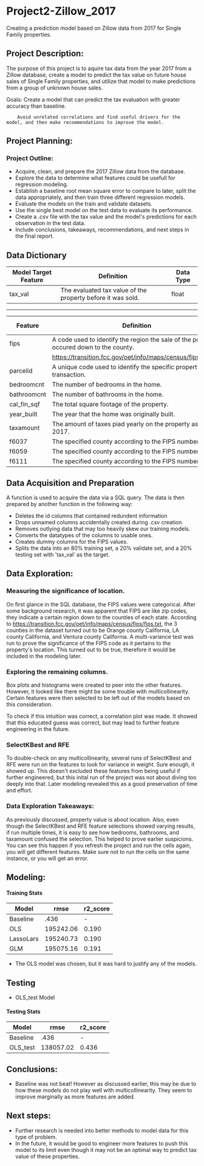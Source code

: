 # Project2-Zillow_2017
 Creating a prediction model based on Zillow data from 2017 for Single Family properties.

## <a name="project_description"></a>Project Description:
The purpose of this project is to aquire tax data from the year 2017 from a Zillow database, create a model to predict the tax value on future house sales of Single Family properties, and utilize that model to make predictions from a group of unknown house sales.

Goals:  Create a model that can predict the tax evaluation with greater accuracy than baseline.

        Avoid unrelated correlations and find useful drivers for the model, and then make recommendations to improve the model.


## <a name="planning"></a>Project Planning: 


### Project Outline:
- Acquire, clean, and prepare the 2017 Zillow data from the database.
- Explore the data to determine what features could be usefull for regression modeling.
- Establish a baseline root mean square error to compare to later, split the data appropriately, and then train three different regression models.
- Evaluate the models on the train and validate datasets.
- Use the single best model on the test data to evaluate its performance.
- Create a .csv file with the tax value and the model's predictions for each observation in the test data.
- Include conclusions, takeaways, recommendations, and next steps in the final report.

## <a name="dictionary"></a>Data Dictionary  

| Model Target Feature | Definition | Data Type |
| ----- | ----- | ----- |
| tax_val | The evaluated tax value of the property before it was sold. | float |


---
| Feature | Definition | Data Type |
| ----- | ----- | ----- |
| fips | A code used to identify the region the sale of the porperty occured down to the county. | |
| | https://transition.fcc.gov/oet/info/maps/census/fips/fips.txt | int |
| parcelid | A unique code used to identify the specific property in the transaction. | int |
| bedroomcnt | The number of bedrooms in the home. | float |
| bathroomcnt | The number of bathrooms in the home. | float |
| cal_fin_sqf | The total square footage of the property. | float |
| year_built | The year that the home was originally built. | int |
| taxamount | The amount of taxes piad yearly on the property as of 2017. | float |
| f6037 | The specified county according to the FIPS number 6037. | int |
| f6059 | The specified county according to the FIPS number 6059. | int |
| f6111 | The specified county according to the FIPS number 6111. | int |


## <a name="wrangle"></a>Data Acquisition and Preparation

A function is used to acquire the data via a SQL query. The data is then prepared by another function in the following way:

- Deletes the id columns that contained redundent information
- Drops unnamed columns accidentally created during .csv creation.
- Removes outlying data that may too heavily skew our training models.
- Converts the datatypes of the columns to usable ones.
- Creates dummy columns for the FIPS values.
- Splits the data into an 80% training set, a 20% validate set, and a 20% testing set with 'tax_val' as the target.



## <a name="explore"></a>Data Exploration:

### Measuring the significance of location.

On first glance in the SQL database, the FIPS values were categorical. After some background research, it was apparent that FIPS are like zip codes, they indicate a certain region down to the counties of each state. According to https://transition.fcc.gov/oet/info/maps/census/fips/fips.txt, the 3 counties in the dataset turned out to be Orange county California, LA county California, and Ventura county California. A multi-variance test was run to prove the significance of the FIPS code as it pertains to the property's location. This turned out to be true, therefore it would be included in the modeling later.

### Exploring the remaining columns.

Box plots and histograms were created to peer into the other features. However, it looked like there might be some trouble with multicollinearity. Certain features were then selected to be left out of the models based on this consideration.

To check if this intuition was correct, a correlation plot was made. It showed that this educated guess was correct, but may lead to further feature engineering in the future.

### SelectKBest and RFE

To double-check on any multicollinearity, several runs of SelectKBest and RFE were run on the features to look for variance in weight. Sure enough, it showed up. This doesn't excluded these features from being useful if further engineered, but this inital run of the project was not about diving too deeply into that. Later modeling revealed this as a good preservation of time and effort.

### Data Exploration Takeaways:

As previously discussed, property value is about location. Also, even though the SelectKBest and RFE feature selections showed varying results, if run multiple times, it is easy to see how bedrooms, bathrooms, and taxamount confused the selection. This helped to prove earlier suspicions. You can see this happen if you refresh the project and run the cells again, you will get different features. Make sure not to run the cells on the same instance, or you will get an error.

## <a name="model"></a>Modeling:

#### Training Stats
| Model | rmse | r2_score |
| ---- | ---- | ---- |
| Baseline | .436  | - |
| OLS | 195242.06 | 0.190 |  
| LassoLars | 195240.73 | 0.190 |  
| GLM | 195075.16 | 0.191 |  

- The OLS model was chosen, but it was hard to justify any of the models.

## Testing

- OLS_test Model

#### Testing Stats
| Model | rmse | r2_score |
| ---- | ---- | ---- |
| Baseline | .436  | - |
| OLS_test | 138057.02 | 0.436  |  

## <a name="conclusion"></a>Conclusions:

- Baseline was not beat! However as discussed earlier, this may be due to how these models do not play well with multicollinearity. They seem to improve marginally as more features are added.

## <a name="next_steps"></a>Next steps:

- Further research is needed into better methods to model data for this type of problem.
- In the future, it would be good to engineer more features to push this model to its limit even though it may not be an optimal way to predict tax value of these properties.
